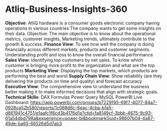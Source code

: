 # Atliq-Business-Insights-360  
**Objective**: AtliQ  hardware is a consumer goods electronic company having operations in various countries
The company wants to get some insights on their data. 
Objective: The main objective is to know about the operational metrics, customer insights, Marketing trends, ultimately contribute to the growth & success.
**Finance View**: To see how well the company is doing financially across different markets, products and customer segments. Understanding profit and loss to know the overall financial performance
**Sales View**: Identifying top customers by net sales. To know which customer is bringing more profit to the organization and what are  the top products 
**Marketing View**: Displaying the top markets, which products are performing the best and worst
**Supply Chain View**: Show reliability (are they delivering the products on time and quality) and forecast accuracy 
**Executive View**: The comprehensive view to understand the business better making it to make informed decisions that align with strategic goals.
**Technical Skills**:
DAX Formulas
Power Query
MySQL
PowerBI
Live Dashboard:
https://app.powerbi.com/groups/b7229195-69f7-4077-84a7-0928ca52b580/reports/1c068d6c-6eac-4cba-b1a5-d861941c4751/e1aafc1f6cd3b4176d1a?ctid=fa8149cf-3bbb-4675-9c93-61a54dbd798a&experience=power-bi&bookmarkGuid=98607b04-4a87-49de-ba65-66526d5d7ab3




